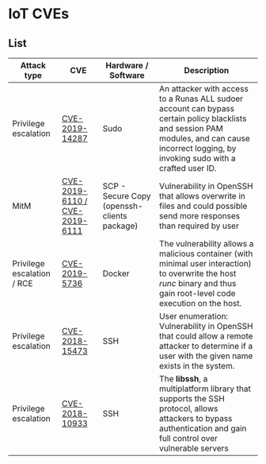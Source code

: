 IoT CVEs
===================================================


List
-----------


Attack type|CVE| Hardware / Software | Description
|---|---|---|---|
| Privilege escalation | [CVE-2019-14287](CVE-2019-14287)| Sudo |An attacker with access to a Runas ALL sudoer account can bypass certain policy blacklists and session PAM modules, and can cause incorrect logging, by invoking sudo with a crafted user ID. |
| MitM | [CVE-2019-6110 / CVE-2019-6111](CVE-2019-6111) | SCP - Secure Copy (openssh-clients package) | Vulnerability in OpenSSH that allows overwrite in files and could possible send more responses than required by user
| Privilege escalation / RCE | [CVE-2019-5736](CVE-2019-5736) | Docker | The vulnerability allows a malicious container (with minimal user interaction) to overwrite the host <i>runc</i> binary and thus gain root-level code execution on the host.
| Privilege escalation | [CVE-2018-15473](CVE-2018-15473)| SSH |User enumeration: Vulnerability in OpenSSH that could allow a remote attacker to determine if a user with the given name exists in the system.
| Privilege escalation | [CVE-2018-10933](CVE-2018-10933) | SSH | The <b>libssh</b>, a multiplatform library that supports the SSH protocol, allows attackers to bypass authentication and gain full control over vulnerable servers |

[comment]: <> (This is a comment, it will not be included)

<!---
Testing comment
-->